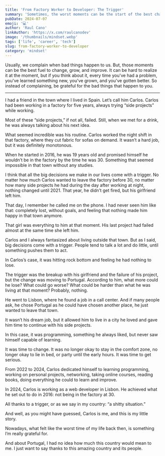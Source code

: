 ```yaml
---
title: 'From Factory Worker to Developer: The Trigger'
summary: 'Sometimes, the worst moments can be the start of the best chapters of your life. Embrace change and be grateful for every challenge.'
pubDate: 2024-07-07
emoji: '💻'
author: 'Raul Cano'
linkAuthor: 'https://x.com/raulcanodev'
image: '/thumbnails/mindset.webp'
tags: ['life', 'career', 'tech']
slug: from-factory-worker-to-developer
category: 'mindset'
---
```



Usually, we complain when bad things happen to us. But, those moments can be the best fuel to change, grow, and improve. It can be hard to realize it at the moment, but if you think about it, every time you've had a problem, you've learned something new, you've grown, and you've gotten better. So instead of complaining, be grateful for the bad things that happen to you.

---

I had a friend in the town where I lived in Spain. Let’s call him Carlos. Carlos had been working in a factory for five years, always trying “side projects” while working.

Most of these “side projects,” if not all, failed. Still, when we met for a drink, he was always talking about his next idea.

What seemed incredible was his routine. Carlos worked the night shift in that factory, where they cut fabric for sofas on demand. It wasn’t a hard job, but it was definitely monotonous.

When he started in 2016, he was 19 years old and promised himself he wouldn’t be in the factory by the time he was 30. Something that seemed impossible in that town without any studies.

I think that all the big decisions we make in our lives come with a trigger. No matter how much Carlos wanted to leave the factory before 30, no matter how many side projects he had during the day after working at night, nothing changed until 2021. That year, he didn’t get fired, but his girlfriend left him.

That day, I remember he called me on the phone. I had never seen him like that: completely lost, without goals, and feeling that nothing made him happy in that town anymore.

That girl was everything to him at that moment. His last project had failed almost at the same time she left him.

Carlos and I always fantasized about living outside that town. But as I said, big decisions come with a trigger. People tend to talk a lot and do little, until something pushes them to act.

In Carlos’s case, it was hitting rock bottom and feeling he had nothing to lose.

The trigger was the breakup with his girlfriend and the failure of his project, but the change was moving to Portugal. According to him, what more could he lose? What could go worse? What could be harder than what he was living at that moment? Probably, nothing.

He went to Lisbon, where he found a job in a call center. And if many people ask, he chose Portugal as he could have chosen another place, he just wanted to leave that town.

It wasn’t his dream job, but it allowed him to live in a city he loved and gave him time to continue with his side projects.

In this case, it was programming, something he always liked, but never saw himself capable of learning.

It was time to change. It was no longer okay to stay in the comfort zone, no longer okay to lie in bed, or party until the early hours. It was time to get serious.

From 2022 to 2024, Carlos dedicated himself to learning programming, working on personal projects, networking, taking online courses, reading books, doing everything he could to learn and improve.

In 2024, Carlos is working as a web developer in Lisbon. He achieved what he set out to do in 2016: not being in the factory at 30.

All thanks to a trigger, or as we say in my country: “a shitty situation.”

And well, as you might have guessed, Carlos is me, and this is my little story.

Nowadays, what felt like the worst time of my life back then, is something I’m really grateful for.

And about Portugal, I had no idea how much this country would mean to me. I just want to say thanks to this amazing country and its people.
